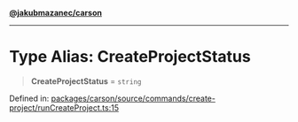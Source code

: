 [**@jakubmazanec/carson**](../README.md)

---

# Type Alias: CreateProjectStatus

> **CreateProjectStatus** = `string`

Defined in:
[packages/carson/source/commands/create-project/runCreateProject.ts:15](https://github.com/jakubmazanec/tools/blob/a9ba87d349a220bbed24d161794f90a6ba6009e5/packages/carson/source/commands/create-project/runCreateProject.ts#L15)

